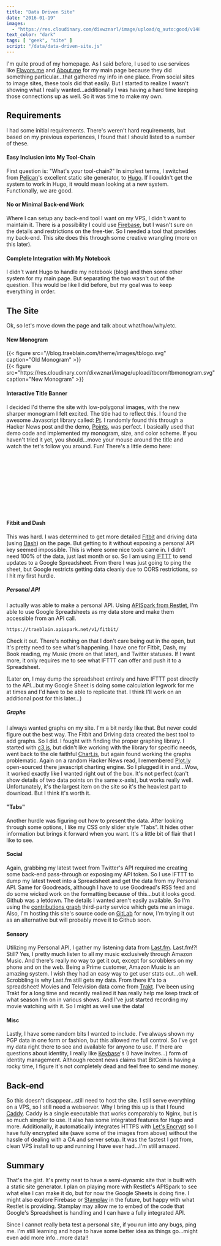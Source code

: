 ```yaml
---
title: "Data Driven Site"
date: "2016-01-19"
images:
  - "https://res.cloudinary.com/dixwznarl/image/upload/q_auto:good/v1480480425/graph-on-screen_nqm0et.jpg"
text_color: "dark"
tags: [ "geek", "site" ]
script: "/data/data-driven-site.js"
---
```


I'm quite proud of my homepage.  As I said before, I used to use services like [Flavors.me][] and [About.me][] for my main page because they did something particular...that gathered my info in one place.  From social sites to image sites, these tools did that easily.  But I started to realize I wasn't showing what I really wanted...additionally I was having a hard time keeping those connections up as well.  So it was time to make my own.

## Requirements

I had some initial requirements.  There's weren't hard requirements, but based on my previous experiences, I found that I should listed to a number of these.

#### Easy Inclusion into My Tool-Chain

First question is: "What's your tool-chain?"  In simplest terms, I switched from [Pelican][]'s excellent static site generator, to [Hugo][].  If I couldn't get the system to work in Hugo, it would mean looking at a new system.  Functionally, we are good.

#### No or Minimal Back-end Work

Where I can setup any back-end tool I want on my VPS, I didn't want to maintain it.  There is a possibility I could use [Firebase][], but I wasn't sure on the details and restrictions on the free-tier.  So I needed a tool that provides my back-end.  This site does this through some creative wrangling (more on this later).

#### Complete Integration with My Notebook

I didn't want Hugo to handle my notebook (blog) and then some other system for my main page.  But separating the two wasn't out of the question.  This would be like I did before, but my goal was to keep everything in order.

## The Site

Ok, so let's move down the page and talk about what/how/why/etc.

#### New Monogram

<div class="row">
    <div class="six columns">
        {{< figure src="//blog.traeblain.com/theme/images/tblogo.svg" caption="Old Monogram" >}}        
    </div>
    <div class="six columns">
    {{< figure src="https://res.cloudinary.com/dixwznarl/image/upload/tbcom/tbmonogram.svg" caption="New Monogram" >}}
    </div>
</div>

#### Interactive Title Banner

I decided I'd theme the site with low-polygonal images, with the new sharper monogram I felt excited.  The title had to reflect this.  I found the awesome Javascript library called: [Pt][].  I randomly found this through a Hacker News post and the demo, [Points][], was perfect.  I basically used that demo code and implemented my monogram, size, and color scheme.  If you haven't tried it yet, you should...move your mouse around the title and watch the tet's follow you around.  Fun!  There's a little demo here:

<figure class="bordered" style="display: block;">
    <div id="pt" style="width: 100%; height: 150px;"></div>
</figure>

#### Fitbit and Dash

This was hard.  I was determined to get more detailed [Fitbit][] and driving data (using [Dash][]) on the page.  But getting to it without exposing a personal API key seemed impossible.  This is where some nice tools came in.  I didn't need 100% of the data, just last month or so.  So I am using [IFTTT][] to send updates to a Google Spreadsheet.  From there I was just going to ping the sheet, but Google restricts getting data cleanly due to CORS restrictions, so I hit my first hurdle.  

##### Personal API

I actually was able to make a personal API.  Using [APISpark from Restlet][apispark], I'm able to use Google Spreadsheets as my data store and make them accessible from an API call.

`https://traeblain.apispark.net/v1/fitbit/`

Check it out.  There's nothing on that I don't care being out in the open, but it's pretty need to see what's happening.  I have one for Fitbit, Dash, my Book reading, my Music (more on that later), and Twitter statuses.  If I want more, it only requires me to see what IFTTT can offer and push it to a Spreadsheet.

(Later on, I may dump the spreadsheet entirely and have IFTTT post directly to the API...but my Google Sheet is doing some calculation legwork for me at times and I'd have to be able to replicate that.  I think I'll work on an additional post for this later...)

##### Graphs

I always wanted graphs on my site.  I'm a bit nerdy like that.  But never could figure out the best way.  The Fitbit and Driving data created the best tool to add graphs.  So I did.  I fought with finding the proper graphing library.  I started with [c3.js][c3], but didn't like working with the library for specific needs, went back to the ole faithful [Chart.js][chart], but again found working the graphs problematic.  Again on a random Hacker News read, I remembered [Plot.ly][plot] open-sourced there javascript charting engine.  So I plugged it in and...Wow, it worked exactly like I wanted right out of the box.  It's not perfect (can't show details of two data points on the same x-axis), but works really well.  Unfortunately, it's the largest item on the site so it's the heaviest part to download. But I think it's worth it.

#### "Tabs"

Another hurdle was figuring out how to present the data.  After looking through some options, I like my CSS only slider style "Tabs".  It hides other information but brings it forward when you want.  It's a little bit of flair that I like to see.

#### Social

Again, grabbing my latest tweet from Twitter's API required me creating some back-end pass-through or exposing my API token.  So I use IFTTT to dump my latest tweet into a Spreadsheet and get the data from my Personal API.  Same for Goodreads, although I have to use Goodread's RSS feed and do some wicked work on the formatting because of this...but it looks good.  Github was a letdown.  The details I wanted aren't easily available.  So I'm using the [contributions graph][ghgraph] third-party service which gets me an image.  Also, I'm hosting this site's source code on [GitLab][] for now, I'm trying it out as an alternative but will probably move it to Github soon.

#### Sensory

Utilizing my Personal API, I gather my listening data from [Last.fm][].  Last.fm!?! Still?  Yes, I pretty much listen to all my music exclusively through Amazon Music.  And there's really no way to get it out, except for scrobblers on my phone and on the web.  Being a Prime customer, Amazon Music is an amazing system.  I wish they had an easy way to get user stats out...oh well.  Scrobbling is why Last.fm still gets my data.  From there it's to a spreadsheet!  Movies and Television data come from [Trakt][].  I've been using Trakt for a long time and recently realized it has really help me keep track of what season I'm on in various shows.  And I've just started recording my movie watching with it.  So I might as well use the data!

#### Misc

Lastly, I have some random bits I wanted to include.  I've always shown my PGP data in one form or fashion, but this allowed me full control.  So I've got my data right there to see and available for anyone to use.  If there are questions about identity, I really like [Keybase][]'s (I have invites...) form of identity management.  Although recent news claims that BitCoin is having a rocky time, I figure it's not completely dead and feel free to send me money.

## Back-end

So this doesn't disappear...still need to host the site.  I still serve everything on a VPS, so I still need a webserver.  Why I bring this up is that I found [Caddy][].  Caddy is a single executable that works comparably to Nginx, but is so much simpler to use.  It also has some integrated features for Hugo and more.  Additionally, it automatically integrates HTTPS with [Let's Encrypt][le] so I have fully encrypted site (save some of the images from above) without the hassle of dealing with a CA and server setup.  It was the fastest I got from, clean VPS install to up and running I have ever had...I'm still amazed.

## Summary

That's the gist.  It's pretty neat to have a semi-dynamic site that is built with a static site generator.  I plan on playing more with Restlet's APISpark to see what else I can make it do, but for now the Google Sheets is doing fine.  I might also explore Firebase or [Stamplay][] in the future, but happy with what Restlet is providing.  Stamplay may allow me to embed of the code that Google's Spreadsheet is handling and I can have a fully integrated API. 

Since I cannot really beta test a personal site, if you run into any bugs, ping me.  I'm still learning and hope to have some better idea as things go...might even add more info...more data!!


[Flavors.me]: http://flavors.me/
[About.me]: http://about.me/
[Pelican]: http://blog.getpelican.com/
[Hugo]: http://gohugo.io/
[Pt]: http://williamngan.github.io/pt/
[Points]: http://williamngan.github.io/pt/demo/index.html?name=form.points
[Fitbit]: http://fitbit.com/
[Dash]: http://dash.by/
[IFTTT]: http:/ifttt.com/
[apispark]: http://restlet.com/products/apispark/
[chart]: http://www.chartjs.org/
[c3]: http://c3js.org/
[plot]: https://plot.ly/javascript/
[ghgraph]: http://ghchart.rshah.org/
[GitLab]: http://gitlab.com/
[Trakt]: http://trakt.tv/
[Keybase]: http://keybase.io/
[Caddy]: https://caddyserver.com/
[le]: https://letsencrypt.org/
[Stamplay]: https://stamplay.com/
[Firebase]: https://firebase.com/
[Last.fm]: http://last.fm/

